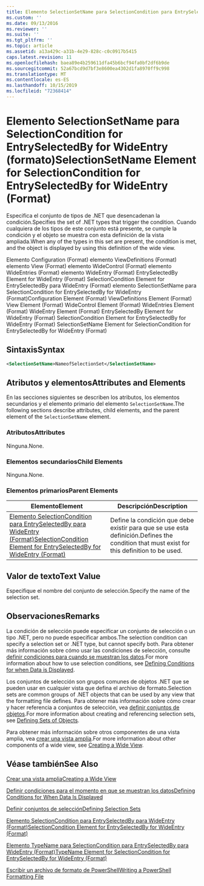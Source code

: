 ```yaml
---
title: Elemento SelectionSetName para SelectionCondition para EntrySelectedBy para WideEntry (Format) | Microsoft Docs
ms.custom: ''
ms.date: 09/13/2016
ms.reviewer: ''
ms.suite: ''
ms.tgt_pltfrm: ''
ms.topic: article
ms.assetid: a13a429c-a31b-4e29-828c-c0c0917b5415
caps.latest.revision: 11
ms.openlocfilehash: baea89e4b259611dfa45b6bcf94fa0bf2df6b9de
ms.sourcegitcommit: 52a67bcd9d7bf3e8600ea4302d1fa8970ff9c998
ms.translationtype: MT
ms.contentlocale: es-ES
ms.lasthandoff: 10/15/2019
ms.locfileid: "72368414"
---
```

# <a name="selectionsetname-element-for-selectioncondition-for-entryselectedby-for-wideentry-format"></a><span data-ttu-id="ec102-102">Elemento SelectionSetName para SelectionCondition for EntrySelectedBy for WideEntry (formato)</span><span class="sxs-lookup"><span data-stu-id="ec102-102">SelectionSetName Element for SelectionCondition for EntrySelectedBy for WideEntry (Format)</span></span>

<span data-ttu-id="ec102-103">Especifica el conjunto de tipos de .NET que desencadenan la condición.</span><span class="sxs-lookup"><span data-stu-id="ec102-103">Specifies the set of .NET types that trigger the condition.</span></span> <span data-ttu-id="ec102-104">Cuando cualquiera de los tipos de este conjunto está presente, se cumple la condición y el objeto se muestra con esta definición de la vista ampliada.</span><span class="sxs-lookup"><span data-stu-id="ec102-104">When any of the types in this set are present, the condition is met, and the object is displayed by using this definition of the wide view.</span></span>

<span data-ttu-id="ec102-105">Elemento Configuration (Format) elemento ViewDefinitions (Format) elemento View (Format) elemento WideControl (Format) elemento WideEntries (Format) elemento WideEntry (Format) EntrySelectedBy Element for WideEntry (Format) SelectionCondition Element for EntrySelectedBy para WideEntry (Format) elemento SelectionSetName para SelectionCondition for EntrySelectedBy for WideEntry (Format)</span><span class="sxs-lookup"><span data-stu-id="ec102-105">Configuration Element (Format) ViewDefinitions Element (Format) View Element (Format) WideControl Element (Format) WideEntries Element (Format) WideEntry Element (Format) EntrySelectedBy Element for WideEntry (Format) SelectionCondition Element for EntrySelectedBy for WideEntry (Format) SelectionSetName Element for SelectionCondition for EntrySelectedBy for WideEntry (Format)</span></span>

## <a name="syntax"></a><span data-ttu-id="ec102-106">Sintaxis</span><span class="sxs-lookup"><span data-stu-id="ec102-106">Syntax</span></span>

```xml
<SelectionSetName>NameofSelectionSet</SelectionSetName>
```

## <a name="attributes-and-elements"></a><span data-ttu-id="ec102-107">Atributos y elementos</span><span class="sxs-lookup"><span data-stu-id="ec102-107">Attributes and Elements</span></span>

<span data-ttu-id="ec102-108">En las secciones siguientes se describen los atributos, los elementos secundarios y el elemento primario del elemento `SelectionSetName`.</span><span class="sxs-lookup"><span data-stu-id="ec102-108">The following sections describe attributes, child elements, and the parent element of the `SelectionSetName` element.</span></span>

### <a name="attributes"></a><span data-ttu-id="ec102-109">Atributos</span><span class="sxs-lookup"><span data-stu-id="ec102-109">Attributes</span></span>

<span data-ttu-id="ec102-110">Ninguna.</span><span class="sxs-lookup"><span data-stu-id="ec102-110">None.</span></span>

### <a name="child-elements"></a><span data-ttu-id="ec102-111">Elementos secundarios</span><span class="sxs-lookup"><span data-stu-id="ec102-111">Child Elements</span></span>

<span data-ttu-id="ec102-112">Ninguna.</span><span class="sxs-lookup"><span data-stu-id="ec102-112">None.</span></span>

### <a name="parent-elements"></a><span data-ttu-id="ec102-113">Elementos primarios</span><span class="sxs-lookup"><span data-stu-id="ec102-113">Parent Elements</span></span>

|<span data-ttu-id="ec102-114">Elemento</span><span class="sxs-lookup"><span data-stu-id="ec102-114">Element</span></span>|<span data-ttu-id="ec102-115">Descripción</span><span class="sxs-lookup"><span data-stu-id="ec102-115">Description</span></span>|
|-------------|-----------------|
|[<span data-ttu-id="ec102-116">Elemento SelectionCondition para EntrySelectedBy para WideEntry (Format)</span><span class="sxs-lookup"><span data-stu-id="ec102-116">SelectionCondition Element for EntrySelectedBy for WideEntry (Format)</span></span>](./selectioncondition-element-for-entryselectedby-for-widecontrol-format.md)|<span data-ttu-id="ec102-117">Define la condición que debe existir para que se use esta definición.</span><span class="sxs-lookup"><span data-stu-id="ec102-117">Defines the condition that must exist for this definition to be used.</span></span>|

## <a name="text-value"></a><span data-ttu-id="ec102-118">Valor de texto</span><span class="sxs-lookup"><span data-stu-id="ec102-118">Text Value</span></span>

<span data-ttu-id="ec102-119">Especifique el nombre del conjunto de selección.</span><span class="sxs-lookup"><span data-stu-id="ec102-119">Specify the name of the selection set.</span></span>

## <a name="remarks"></a><span data-ttu-id="ec102-120">Observaciones</span><span class="sxs-lookup"><span data-stu-id="ec102-120">Remarks</span></span>

<span data-ttu-id="ec102-121">La condición de selección puede especificar un conjunto de selección o un tipo .NET, pero no puede especificar ambos.</span><span class="sxs-lookup"><span data-stu-id="ec102-121">The selection condition can specify a selection set or .NET type, but cannot specify both.</span></span> <span data-ttu-id="ec102-122">Para obtener más información sobre cómo usar las condiciones de selección, consulte [definir condiciones para cuando se muestran los datos](./defining-conditions-for-displaying-data.md).</span><span class="sxs-lookup"><span data-stu-id="ec102-122">For more information about how to use selection conditions, see [Defining Conditions for when Data is Displayed](./defining-conditions-for-displaying-data.md).</span></span>

<span data-ttu-id="ec102-123">Los conjuntos de selección son grupos comunes de objetos .NET que se pueden usar en cualquier vista que defina el archivo de formato.</span><span class="sxs-lookup"><span data-stu-id="ec102-123">Selection sets are common groups of .NET objects that can be used by any view that the formatting file defines.</span></span> <span data-ttu-id="ec102-124">Para obtener más información sobre cómo crear y hacer referencia a conjuntos de selección, vea [definir conjuntos de objetos](./defining-selection-sets.md).</span><span class="sxs-lookup"><span data-stu-id="ec102-124">For more information about creating and referencing selection sets, see [Defining Sets of Objects](./defining-selection-sets.md).</span></span>

<span data-ttu-id="ec102-125">Para obtener más información sobre otros componentes de una vista amplia, vea [crear una vista amplia](./creating-a-wide-view.md).</span><span class="sxs-lookup"><span data-stu-id="ec102-125">For more information about other components of a wide view, see [Creating a Wide View](./creating-a-wide-view.md).</span></span>

## <a name="see-also"></a><span data-ttu-id="ec102-126">Véase también</span><span class="sxs-lookup"><span data-stu-id="ec102-126">See Also</span></span>

[<span data-ttu-id="ec102-127">Crear una vista amplia</span><span class="sxs-lookup"><span data-stu-id="ec102-127">Creating a Wide View</span></span>](./creating-a-wide-view.md)

[<span data-ttu-id="ec102-128">Definir condiciones para el momento en que se muestran los datos</span><span class="sxs-lookup"><span data-stu-id="ec102-128">Defining Conditions for When Data Is Displayed</span></span>](./defining-conditions-for-displaying-data.md)

[<span data-ttu-id="ec102-129">Definir conjuntos de selección</span><span class="sxs-lookup"><span data-stu-id="ec102-129">Defining Selection Sets</span></span>](./defining-selection-sets.md)

[<span data-ttu-id="ec102-130">Elemento SelectionCondition para EntrySelectedBy para WideEntry (Format)</span><span class="sxs-lookup"><span data-stu-id="ec102-130">SelectionCondition Element for EntrySelectedBy for WideEntry (Format)</span></span>](./selectioncondition-element-for-entryselectedby-for-widecontrol-format.md)

[<span data-ttu-id="ec102-131">Elemento TypeName para SelectionCondition para EntrySelectedBy para WideEntry (Format)</span><span class="sxs-lookup"><span data-stu-id="ec102-131">TypeName Element for SelectionCondition for EntrySelectedBy for WideEntry (Format)</span></span>](./typename-element-for-selectioncondition-for-entryselectedby-for-widecontrol-format.md)

[<span data-ttu-id="ec102-132">Escribir un archivo de formato de PowerShell</span><span class="sxs-lookup"><span data-stu-id="ec102-132">Writing a PowerShell Formatting File</span></span>](./writing-a-powershell-formatting-file.md)
